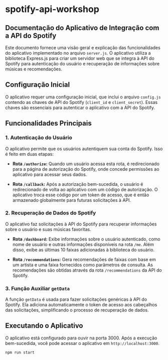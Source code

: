 # spotify-api-workshop

## Documentação do Aplicativo de Integração com a API do Spotify

Este documento fornece uma visão geral e explicação das funcionalidades do aplicativo implementado no arquivo `server.js`. O aplicativo utiliza a biblioteca Express.js para criar um servidor web que se integra à API do Spotify para autenticação do usuário e recuperação de informações sobre músicas e recomendações.

## Configuração Inicial

O aplicativo requer uma configuração inicial, que inclui o arquivo `config.js` contendo as chaves de API do Spotify (`client_id` e `client_secret`). Essas chaves são essenciais para autenticar o aplicativo com a API do Spotify.

## Funcionalidades Principais

### 1. Autenticação do Usuário

O aplicativo permite que os usuários autentiquem sua conta do Spotify. Isso é feito em duas etapas:

- **Rota `/authorize`:** Quando um usuário acessa esta rota, é redirecionado para a página de autorização do Spotify, onde concede permissões ao aplicativo para acessar seus dados.

- **Rota `/callback`:** Após a autorização bem-sucedida, o usuário é redirecionado de volta ao aplicativo com um código de autorização. O aplicativo troca esse código por um token de acesso, que é então armazenado globalmente para futuras solicitações à API.

### 2. Recuperação de Dados do Spotify

O aplicativo faz solicitações à API do Spotify para recuperar informações sobre o usuário e suas músicas favoritas.

- **Rota `/dashboard`:** Exibe informações sobre o usuário autenticado, como nome de usuário e outras informações disponíveis na rota `/me`. Além disso, exibe as últimas 10 faixas adicionadas à biblioteca do usuário.

- **Rota `/recommendations`:** Gera recomendações de faixas com base em um artista e uma faixa fornecidos como parâmetros de consulta. As recomendações são obtidas através da rota `/recommendations` da API do Spotify.

### 3. Função Auxiliar `getData`

A função `getData` é usada para fazer solicitações genéricas à API do Spotify. Ela adiciona automaticamente o token de acesso aos cabeçalhos das solicitações, simplificando o processo de recuperação de dados.

## Executando o Aplicativo

O aplicativo está configurado para ouvir na porta 3000. Após a execução bem-sucedida, você pode acessar o aplicativo em `http://localhost:3000`.

```bash
npm run start
